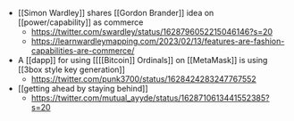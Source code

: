 - [[Simon Wardley]] shares [[Gordon Brander]] idea on [[power/capability]] as commerce
    - https://twitter.com/swardley/status/1628796052215046146?s=20
    - https://learnwardleymapping.com/2023/02/13/features-are-fashion-capabilities-are-commerce/
- A [[dapp]] for using [[[[Bitcoin]] Ordinals]] on [[MetaMask]] is using [[3box style key generation]]
    - https://twitter.com/punk3700/status/1628424283247767552
- [[getting ahead by staying behind]]
    - https://twitter.com/mutual_ayyde/status/1628710613441552385?s=20
